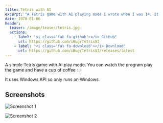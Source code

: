 ```yaml
---
title: Tetris with AI
excerpt: "A Tetris game with AI playing mode I wrote when I was 14. It's very entertaining and relaxing to see the Tetris game plays on its own."
date: 1970-01-06
header:
  teaser: /image/teaser/tetris.jpg
  actions:
    - label: "<i class='fab fa-github'></i> GitHub"
      url: https://github.com/iBug/TetrisAI
    - label: "<i class='fas fa-download'></i> Download"
      url: https://github.com/iBug/TetrisAI/releases/latest
---
```


A simple Tetris game with AI play mode. You can watch the program play the game and have a cup of coffee `:)`

It uses Windows API so only runs on Windows.

## Screenshots

![Screenshot 1](/image/TetrisAI/1.png)

![Screenshot 2](/image/TetrisAI/2.png)
